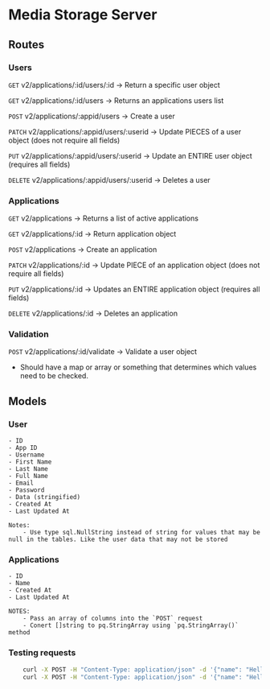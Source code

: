 # Media Storage Server

## Routes

### Users
`GET` v2/applications/:id/users/:id -> Return a specific user object

`GET` v2/applications/:id/users -> Returns an applications users list

`POST` v2/applications/:appid/users -> Create a user

`PATCH` v2/applications/:appid/users/:userid -> Update PIECES of a user object (does not require all fields)

`PUT` v2/applications/:appid/users/:userid -> Update an ENTIRE user object (requires all fields)

`DELETE` v2/applications/:appid/users/:userid -> Deletes a user

### Applications
`GET` v2/applications -> Returns a list of active applications

`GET` v2/applications/:id -> Return application object

`POST` v2/applications -> Create an application

`PATCH` v2/applications/:id -> Update PIECE of an application object (does not require all fields)

`PUT` v2/applications/:id -> Updates an ENTIRE application object (requires all fields)

`DELETE` v2/applications/:id -> Deletes an application

### Validation
`POST` v2/applications/:id/validate -> Validate a user object
- Should have a map or array or something that determines which values need to be checked.

## Models

### User

    - ID
    - App ID
    - Username
    - First Name
    - Last Name
    - Full Name
    - Email
    - Password
    - Data (stringified)
    - Created At
    - Last Updated At

    Notes:
        - Use type sql.NullString instead of string for values that may be null in the tables. Like the user data that may not be stored

### Applications

    - ID
    - Name
    - Created At
    - Last Updated At
    
    NOTES:
        - Pass an array of columns into the `POST` request
        - Conert []string to pq.StringArray using `pq.StringArray()` method


### Testing requests

```sh
    curl -X POST -H "Content-Type: application/json" -d '{"name": "Hello World", "columns": ["data", "email", "HELLO WORLD"]}' localhost:3000/v2/applications | json
    curl -X POST -H "Content-Type: application/json" -d '{"name": "Hello World", "columns": ["data", "email", "password", "username", "username", "first", "first name", "last name", "hello world", "hi mom :)"]}' localhost:3000/v2/applications | json
```
